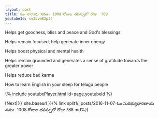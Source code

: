 ```yaml
---
layout: post
title: ఓం నారాయ నమః- 1008 రోజుల తపస్సులో రోజు  789
youtubeId: svIbvmEXpJ4
---
```

 
 
Helps get goodness, bliss and peace and God's blessings
 
Helps remain focused, help generate inner energy 
 
Helps boost physical and mental health 
 
Helps remain grounded and generates a sense of gratitude towards the greater power 
 
Helps reduce bad karma
 
How to learn English in your sleep for telugu people
 
 
 
 


{% include youtubePlayer.html id=page.youtubeId %}
 
[Next]({{ site.baseurl }}{% link split1/_posts/2016-11-07-ఓం సురభ్యుధారణాయ నమః- 1008 రోజుల తపస్సులో రోజు  788.md%})
 
